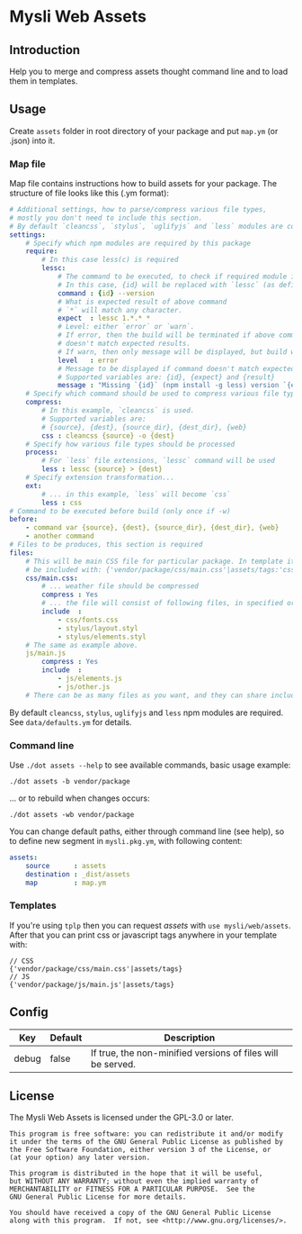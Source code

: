 # Mysli Web Assets

## Introduction

Help you to merge and compress assets thought command line and to
load them in templates.

## Usage

Create `assets` folder in root directory of your package and put `map.ym`
(or .json) into it.

### Map file

Map file contains instructions how to build assets for your package.
The structure of file looks like this (.ym format):

```yaml
# Additional settings, how to parse/compress various file types,
# mostly you don't need to include this section.
# By default `cleancss`, `stylus`, `uglifyjs` and `less` modules are configured.
settings:
    # Specify which npm modules are required by this package
    require:
        # In this case less(c) is required
        lessc:
            # The command to be executed, to check if required module is installed.
            # In this case, {id} will be replaced with `lessc` (as defined above)
            command : {id} --version
            # What is expected result of above command
            # `*` will match any character.
            expect  : lessc 1.*.* *
            # Level: either `error` or `warn`.
            # If error, then the build will be terminated if above command
            # doesn't match expected results.
            # If warn, then only message will be displayed, but build will continue.
            level   : error
            # Message to be displayed if command doesn't match expected results.
            # Supported variables are: {id}, {expect} and {result}
            message : "Missing `{id}` (npm install -g less) version `{expect}` got `{result}`"
    # Specify which command should be used to compress various file types
    compress:
        # In this example, `cleancss` is used.
        # Supported variables are:
        # {source}, {dest}, {source_dir}, {dest_dir}, {web}
        css : cleancss {source} -o {dest}
    # Specify how various file types should be processed
    process:
        # For `less` file extensions, `lessc` command will be used
        less : lessc {source} > {dest}
    # Specify extension transformation...
    ext:
        # ... in this example, `less` will become `css`
        less : css
# Command to be executed before build (only once if -w)
before:
    - command var {source}, {dest}, {source_dir}, {dest_dir}, {web}
    - another command
# Files to be produces, this section is required
files:
    # This will be main CSS file for particular package. In template it could
    # be included with: {'vendor/package/css/main.css'|assets/tags:'css'}
    css/main.css:
        # ... weather file should be compressed
        compress : Yes
        # ... the file will consist of following files, in specified order
        include  :
            - css/fonts.css
            - stylus/layout.styl
            - stylus/elements.styl
    # The same as example above.
    js/main.js
        compress : Yes
        include  :
            - js/elements.js
            - js/other.js
    # There can be as many files as you want, and they can share includes.
```

By default `cleancss`, `stylus`, `uglifyjs` and `less` npm modules are required.
See `data/defaults.ym` for details.

### Command line

Use `./dot assets --help` to see available commands, basic usage example:

```
./dot assets -b vendor/package
```

... or to rebuild when changes occurs:

```
./dot assets -wb vendor/package
```

You can change default paths, either through command line (see help), so to
define new segment in `mysli.pkg.ym`, with following content:

```yaml
assets:
    source      : assets
    destination : _dist/assets
    map         : map.ym
```

### Templates

If you're using `tplp` then you can request _assets_
with `use mysli/web/assets`. After that you can print css or javascript tags
anywhere in your template with:

```
// CSS
{'vendor/package/css/main.css'|assets/tags}
// JS
{'vendor/package/js/main.js'|assets/tags}
```

## Config

| Key    | Default | Description                                                 |
|--------|---------|-------------------------------------------------------------|
| debug  | false   | If true, the non-minified versions of files will be served. |

## License

The Mysli Web Assets is licensed under the GPL-3.0 or later.

    This program is free software: you can redistribute it and/or modify
    it under the terms of the GNU General Public License as published by
    the Free Software Foundation, either version 3 of the License, or
    (at your option) any later version.

    This program is distributed in the hope that it will be useful,
    but WITHOUT ANY WARRANTY; without even the implied warranty of
    MERCHANTABILITY or FITNESS FOR A PARTICULAR PURPOSE.  See the
    GNU General Public License for more details.

    You should have received a copy of the GNU General Public License
    along with this program.  If not, see <http://www.gnu.org/licenses/>.

